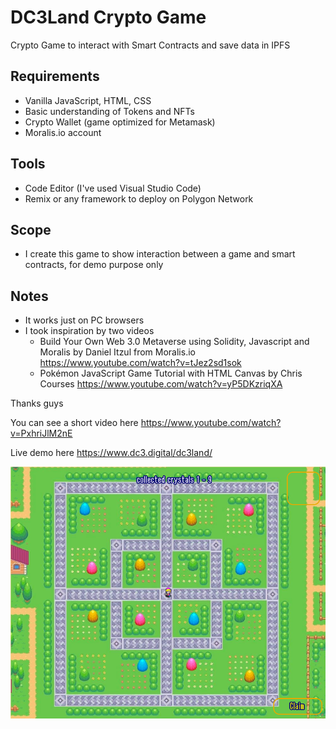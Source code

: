 # DC3Land Crypto Game
Crypto Game to interact with Smart Contracts and save data in IPFS

## Requirements
- Vanilla JavaScript, HTML, CSS
- Basic understanding of Tokens and NFTs
- Crypto Wallet (game optimized for Metamask)
- Moralis.io account
## Tools
- Code Editor (I've used Visual Studio Code)
- Remix or any framework to deploy on Polygon Network
## Scope
- I create this game to show interaction between a game and smart contracts, for demo purpose only
## Notes
- It works just on PC browsers
- I took inspiration by two videos 
	- Build Your Own Web 3.0 Metaverse using Solidity, Javascript and Moralis by Daniel Itzul from Moralis.io 
	  https://www.youtube.com/watch?v=tJez2sd1sok
	- Pokémon JavaScript Game Tutorial with HTML Canvas by Chris Courses
	  https://www.youtube.com/watch?v=yP5DKzriqXA
	  
Thanks guys

You can see a short video here https://www.youtube.com/watch?v=PxhriJlM2nE

Live demo here https://www.dc3.digital/dc3land/

![DC3Land](DC3Land.png?raw=true)
